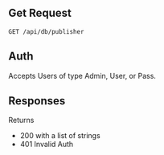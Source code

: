 ## Get Request

`GET /api/db/publisher`

## Auth
Accepts Users of type Admin, User, or Pass.

## Responses
Returns 
- 200 with a list of strings
- 401 Invalid Auth